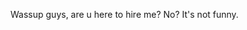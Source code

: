 Wassup guys, are u here to hire me? No?
It's not funny.

<!---
INeedJobToStartWork/INeedJobToStartWork is a ✨ special ✨ repository because its `README.md` (this file) appears on your GitHub profile.
You can click the Preview link to take a look at your changes.
--->
